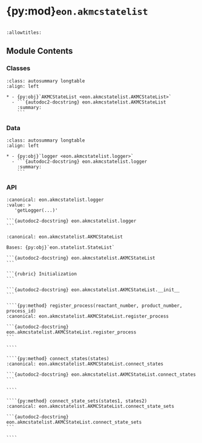 # {py:mod}`eon.akmcstatelist`

```{py:module} eon.akmcstatelist
```

```{autodoc2-docstring} eon.akmcstatelist
:allowtitles:
```

## Module Contents

### Classes

````{list-table}
:class: autosummary longtable
:align: left

* - {py:obj}`AKMCStateList <eon.akmcstatelist.AKMCStateList>`
  - ```{autodoc2-docstring} eon.akmcstatelist.AKMCStateList
    :summary:
    ```
````

### Data

````{list-table}
:class: autosummary longtable
:align: left

* - {py:obj}`logger <eon.akmcstatelist.logger>`
  - ```{autodoc2-docstring} eon.akmcstatelist.logger
    :summary:
    ```
````

### API

````{py:data} logger
:canonical: eon.akmcstatelist.logger
:value: >
   'getLogger(...)'

```{autodoc2-docstring} eon.akmcstatelist.logger
```

````

`````{py:class} AKMCStateList(kT, thermal_window, max_thermal_window, initial_state=None, filter_hole=False, config: eon.config.ConfigClass = EON_CONFIG)
:canonical: eon.akmcstatelist.AKMCStateList

Bases: {py:obj}`eon.statelist.StateList`

```{autodoc2-docstring} eon.akmcstatelist.AKMCStateList
```

```{rubric} Initialization
```

```{autodoc2-docstring} eon.akmcstatelist.AKMCStateList.__init__
```

````{py:method} register_process(reactant_number, product_number, process_id)
:canonical: eon.akmcstatelist.AKMCStateList.register_process

```{autodoc2-docstring} eon.akmcstatelist.AKMCStateList.register_process
```

````

````{py:method} connect_states(states)
:canonical: eon.akmcstatelist.AKMCStateList.connect_states

```{autodoc2-docstring} eon.akmcstatelist.AKMCStateList.connect_states
```

````

````{py:method} connect_state_sets(states1, states2)
:canonical: eon.akmcstatelist.AKMCStateList.connect_state_sets

```{autodoc2-docstring} eon.akmcstatelist.AKMCStateList.connect_state_sets
```

````

`````
